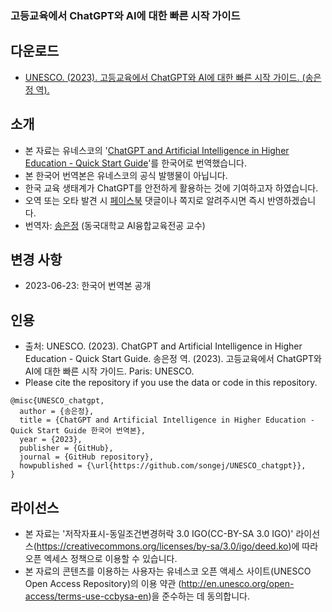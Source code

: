### 고등교육에서 ChatGPT와 AI에 대한 빠른 시작 가이드
## 다운로드
- [UNESCO. (2023). 고등교육에서 ChatGPT와 AI에 대한 빠른 시작 가이드. (송은정 역).](https://github.com/songej/UNESCO_chatgpt/blob/main/docs/UNESCO.%20(2023).%20%EA%B3%A0%EB%93%B1%20%EA%B5%90%EC%9C%A1%EC%97%90%EC%84%9C%20ChatGPT%EC%99%80%20AI%EC%97%90%20%EB%8C%80%ED%95%9C%20%EB%B9%A0%EB%A5%B8%20%EC%8B%9C%EC%9E%91%20%EA%B0%80%EC%9D%B4%EB%93%9C.%20(%EC%86%A1%EC%9D%80%EC%A0%95%20%EC%97%AD)..pdf?raw=True)

## 소개
- 본 자료는 유네스코의 '[ChatGPT and Artificial Intelligence in Higher Education - Quick Start Guide](https://unesdoc.unesco.org/ark:/48223/pf0000385146)'를 한국어로 번역했습니다.
- 본 한국어 번역본은 유네스코의 공식 발행물이 아닙니다.
- 한국 교육 생태계가 ChatGPT를 안전하게 활용하는 것에 기여하고자 하였습니다.
- 오역 또는 오타 발견 시 [페이스북](https://www.facebook.com/songej) 댓글이나 쪽지로 알려주시면 즉시 반영하겠습니다.
- 번역자: [송은정](https://songej.com) (동국대학교 AI융합교육전공 교수)

## 변경 사항
- 2023-06-23: 한국어 번역본 공개

## 인용
- 출처: UNESCO. (2023). ChatGPT and Artificial Intelligence in Higher Education - Quick Start Guide. 송은정 역. (2023). 고등교육에서 ChatGPT와 AI에 대한 빠른 시작 가이드. Paris: UNESCO.
- Please cite the repository if you use the data or code in this repository.
```
@misc{UNESCO_chatgpt,
  author = {송은정},
  title = {ChatGPT and Artificial Intelligence in Higher Education - Quick Start Guide 한국어 번역본},
  year = {2023},
  publisher = {GitHub},
  journal = {GitHub repository},
  howpublished = {\url{https://github.com/songej/UNESCO_chatgpt}},
}
```
## 라이선스
- 본 자료는 '저작자표시-동일조건변경허락 3.0 IGO(CC-BY-SA 3.0 IGO)' 라이선스(<https://creativecommons.org/licenses/by-sa/3.0/igo/deed.ko>)에 따라 오픈 엑세스 정책으로 이용할 수 있습니다.
- 본 자료의 콘텐츠를 이용하는 사용자는 유네스코 오픈 액세스 사이트(UNESCO Open Access Repository)의 이용 약관 (<http://en.unesco.org/open-access/terms-use-ccbysa-en>)을 준수하는 데 동의합니다.
